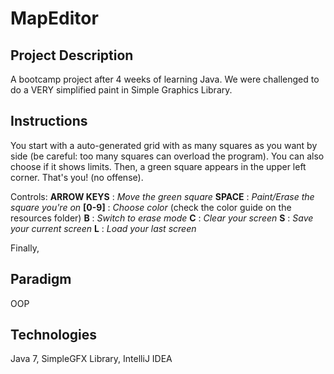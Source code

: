 # MapEditor

## Project Description
A bootcamp project after 4 weeks of learning Java.
We were challenged to do a VERY simplified paint in Simple Graphics Library.

## Instructions
You start with a auto-generated grid with as many squares as you want by side (be careful: too many squares can overload the program). You can also choose if it shows limits.
Then, a green square appears in the upper left corner. That's you! (no offense).

Controls:
**ARROW KEYS** : *Move the green square*
**SPACE** : *Paint/Erase the square you're on*
**[0-9]** : *Choose color* (check the color guide on the resources folder)
**B** : *Switch to erase mode*
**C** : *Clear your screen*
**S** : *Save your current screen*
**L** : *Load your last screen*

Finally, 

## Paradigm
OOP

## Technologies
Java 7, SimpleGFX Library, IntelliJ IDEA
